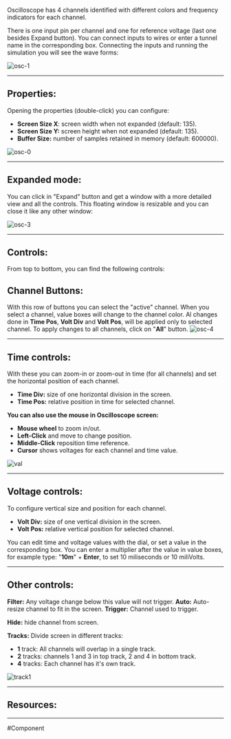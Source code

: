 Oscilloscope has 4 channels identified with different colors and frequency indicators for each channel.

There is one input pin per channel and one for reference voltage (last one besides Expand button).
You can connect inputs to wires or enter a tunnel name in the corresponding box.
Connecting the inputs and running the simulation you will see the wave forms:

![osc-1](../../../images/osc-1.png)

---

## Properties:

Opening the properties (double-click) you can configure:
- **Screen Size X**: screen width when not expanded (default: 135).
- **Screen Size Y:** screen height when not expanded (default: 135).
- **Buffer Size:** number of samples retained in memory (default: 600000).

![osc-0](../../../images/osc-0.png)

---

## Expanded mode:

You can click in "Expand" button and get a window with a more detailed view and all the controls.
This floating window is resizable and you can close it like any other window:

![osc-3](../../../images/osc-3.png)

---

## Controls:

From top to bottom, you can find the following controls:

## Channel Buttons:
With this row of buttons you can select the "active" channel.
When you select a channel, value boxes will change to the channel color.
Al changes done in **Time Pos**, **Volt Div** and **Volt Pos**, will be applied only to selected channel.
To apply changes to all channels, click on "**All**" button.
![osc-4](../../../images/osc-4.png)

---

## Time controls:
With these you can zoom-in or zoom-out in time (for all channels) and set the horizontal position of each channel.
- **Time Div:** size of one horizontal division in the screen.
- **Time Pos:** relative position in time for selected channel.

**You can also use the mouse in Oscilloscope screen:**
- **Mouse wheel** to zoom in/out.
- **Left-Click** and move to change position.
- **Middle-Click** reposition time reference.
- **Cursor** shows voltages for each channel and time value.

![val](../../../images/val.png)

---

## Voltage controls:

To configure vertical size and position for each channel.
- **Volt Div:** size of one vertical division in the screen.
- **Volt Pos:** relative vertical position for selected channel.

You can edit time and voltage values with the dial, or set a value in the corresponding box.
You can enter a multiplier after the value in value boxes, for example type: "**10m**" + **Enter**, to set 10 miliseconds or 10 miliVolts.

---

## Other controls:

**Filter:** Any voltage change below this value will not trigger.
**Auto:** Auto-resize channel to fit in the screen.
**Trigger:** Channel used to trigger.

**Hide:** hide channel from screen.

**Tracks:** Divide screen in different tracks:
- **1** track: All channels will overlap in a single track.
- **2** tracks: channels 1 and 3 in top track, 2 and 4 in bottom track.
- **4** tracks: Each channel has it's own track.

![track1](../../../images/track1.png)

---

## Resources:

---

#Component